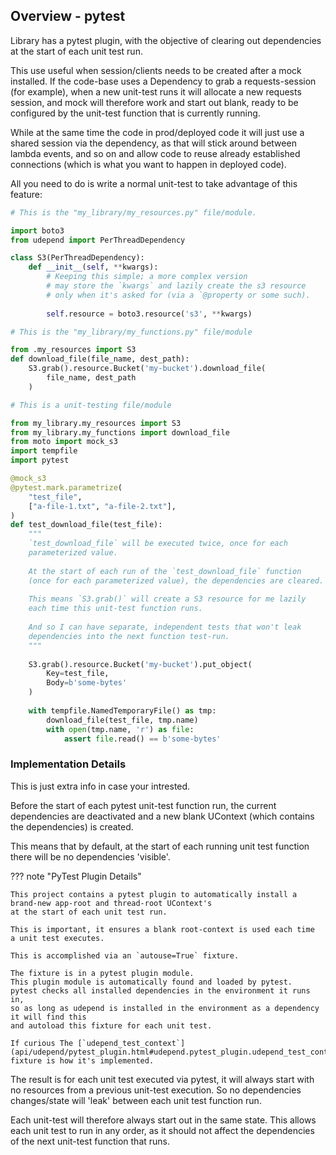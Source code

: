 

## Overview - pytest

Library has a pytest plugin, with the objective of clearing out dependencies at the start of each unit test run.

This use useful when session/clients needs to be created after a mock installed.
If the code-base uses a Dependency to grab a requests-session (for example),
when a new unit-test runs it will allocate a new requests session, and mock will therefore work and start out blank,
ready to be configured by the unit-test function that is currently running.

While at the same time the code in prod/deployed code it will just use a shared session via the dependency,
as that will stick around between lambda events, and so on and allow code to reuse already established connections
(which is what you want to happen in deployed code).

All you need to do is write a normal unit-test to take advantage of this feature:

```python
# This is the "my_library/my_resources.py" file/module.

import boto3
from udepend import PerThreadDependency

class S3(PerThreadDependency):
    def __init__(self, **kwargs):
        # Keeping this simple; a more complex version
        # may store the `kwargs` and lazily create the s3 resource
        # only when it's asked for (via a `@property or some such).
        
        self.resource = boto3.resource('s3', **kwargs)
```

```python
# This is the "my_library/my_functions.py" file/module

from .my_resources import S3
def download_file(file_name, dest_path):
    S3.grab().resource.Bucket('my-bucket').download_file(
        file_name, dest_path
    )
```

```python
# This is a unit-testing file/module

from my_library.my_resources import S3
from my_library.my_functions import download_file
from moto import mock_s3
import tempfile
import pytest

@mock_s3
@pytest.mark.parametrize(
    "test_file",
    ["a-file-1.txt", "a-file-2.txt"],
)
def test_download_file(test_file):
    """
    `test_download_file` will be executed twice, once for each
    parameterized value.
    
    At the start of each run of the `test_download_file` function
    (once for each parameterized value), the dependencies are cleared.
    
    This means `S3.grab()` will create a S3 resource for me lazily
    each time this unit-test function runs.
    
    And so I can have separate, independent tests that won't leak
    dependencies into the next function test-run.
    """
    
    S3.grab().resource.Bucket('my-bucket').put_object(
        Key=test_file,
        Body=b'some-bytes'
    )
    
    with tempfile.NamedTemporaryFile() as tmp:
        download_file(test_file, tmp.name)
        with open(tmp.name, 'r') as file:
            assert file.read() == b'some-bytes'
```

### Implementation Details

This is just extra info in case your intrested.

Before the start of each pytest unit-test function run, the current dependencies are deactivated and a new blank UContext
(which contains the dependencies) is created.

This means that by default, at the start of each running unit test function there will be no dependencies 'visible'.


??? note "PyTest Plugin Details"

    This project contains a pytest plugin to automatically install a brand-new app-root and thread-root UContext's 
    at the start of each unit test run.     

    This is important, it ensures a blank root-context is used each time
    a unit test executes.
    
    This is accomplished via an `autouse=True` fixture.
    
    The fixture is in a pytest plugin module.
    This plugin module is automatically found and loaded by pytest.
    pytest checks all installed dependencies in the environment it runs in,
    so as long as udepend is installed in the environment as a dependency it will find this
    and autoload this fixture for each unit test.

    If curious The [`udepend_test_context`](api/udepend/pytest_plugin.html#udepend.pytest_plugin.udepend_test_context)
    fixture is how it's implemented.


The result is for each unit test executed via pytest, it will always start with no resources
from a previous unit-test execution. So no dependencies changes/state will 'leak' between each unit test function run.

Each unit-test will therefore always start out in the same state.
This allows each unit test to run in any order, as it should not affect the dependencies of the next unit-test function
that runs.


